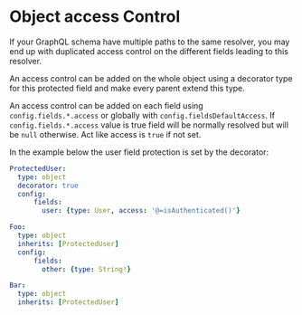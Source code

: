 Object access Control
======================

If your GraphQL schema have multiple paths to the same resolver, you may end up with duplicated access control on the different fields leading to this resolver.

An access control can be added on the whole object using a decorator type for this protected field and make every parent extend this type.


An access control can be added on each field using `config.fields.*.access` or globally with `config.fieldsDefaultAccess`.
If `config.fields.*.access` value is true field will be normally resolved but will be `null` otherwise.
Act like access is `true` if not set.

In the example below the user field protection is set by the decorator:

```yaml
ProtectedUser:
  type: object
  decorator: true
  config:
      fields: 
        user: {type: User, access: '@=isAuthenticated()'}

Foo:
  type: object
  inherits: [ProtectedUser] 
  config:
      fields: 
        other: {type: String!}

Bar:
  type: object
  inherits: [ProtectedUser] 
```
